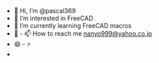 - 👋 Hi, I’m @pascal369
- 👀 I’m interested in FreeCAD 
- 🌱 I’m currently learning FreeCAD macros
- 💞️ - 📫 How to reach me nanyo999@yahoo.co.jp
- 😄 - ⚡
- <!---
--->
